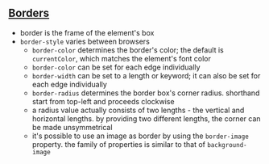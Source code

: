 ## [Borders](https://web.dev/learn/css/borders/)

- border is the frame of the element's box
- `border-style` varies between browsers
  - `border-color` determines the border's color; the default is `currentColor`, which matches the element's font color
  - `border-color` can be set for each edge individually
  - `border-width` can be set to a length or keyword; it can also be set for each edge individually
  - `border-radius` determines the border box's corner radius. shorthand start from top-left and proceeds clockwise
  - a radius value actually consists of two lengths - the vertical and horizontal lengths. by providing two different lengths, the corner can be made unsymmetrical
  - it's possible to use an image as border by using the `border-image` property. the family of properties is similar to that of `background-image`